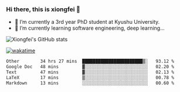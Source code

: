 ### Hi there, this is xiongfei 👋


- 🔭 I’m currently a 3rd year PhD student at Kyushu University.
- 🌱 I’m currently learning software engineering, deep learning...

<!--
**X1on9f31/X1on9f31** is a ✨ _special_ ✨ repository because its `README.md` (this file) appears on your GitHub profile.
Here are some ideas to get you started:
-->

![Xiongfei's GitHub stats](https://github-readme-stats.vercel.app/api?username=X1on9f31)


[![wakatime](https://wakatime.com/badge/user/9e8d5516-d162-43e7-9563-87295d455a71.svg)](https://wakatime.com/@9e8d5516-d162-43e7-9563-87295d455a71)

<!--START_SECTION:waka-->

```txt
Other        34 hrs 27 mins  ███████████████████████▒░   93.12 %
Google Doc   48 mins         ▓░░░░░░░░░░░░░░░░░░░░░░░░   02.20 %
Text         47 mins         ▓░░░░░░░░░░░░░░░░░░░░░░░░   02.13 %
LaTeX        17 mins         ▒░░░░░░░░░░░░░░░░░░░░░░░░   00.78 %
Markdown     13 mins         ░░░░░░░░░░░░░░░░░░░░░░░░░   00.60 %
```

<!--END_SECTION:waka-->


